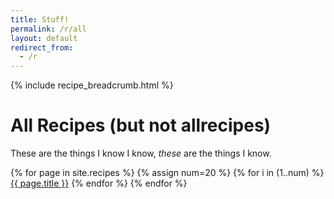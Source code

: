 ```yaml
---
title: Stuff!
permalink: /r/all
layout: default
redirect_from:
  - /r
---
```

{% include recipe_breadcrumb.html %}

# All Recipes (but not allrecipes)

These are the things I know I know, *these* are the things I know.

<div
  class="grid grid-flow-row-dense gap-2
         grid-cols-1 sm:grid-cols-2 lg:grid-cols-3 xl:grid-cols-4"
>
{% for page in site.recipes %}
  {% assign num=20 %}
  {% for i in (1..num) %}
  <a
    href="{{ page.url }}"
    class="
      block
      px-6
      py-2
      border border-deepPurple-A100
      w-full
      hover:bg-deepPurple-500 hover:text-white
      focus:outline-none focus:ring-0 focus:bg-gray-200 focus:text-gray-600
      transition
      ease-in-out
      rounded-lg
      cursor-pointer
      no-underline
    "
  >{{ page.title }}</a>
  {% endfor %}
{% endfor %}
</div>
